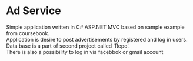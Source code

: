 # Ad Service
Simple application written in C# ASP.NET MVC based on sample example from coursebook.  
Application is desire to post advertisements by registered and log in users. Data base is a part of second project called 'Repo'.  
There is also a possibility to log in via facebbok or gmail account